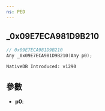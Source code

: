 ```yaml
---
ns: PED
---
```

## _0x09E7ECA981D9B210

```c
// 0x09E7ECA981D9B210
Any _0x09E7ECA981D9B210(Any p0);
```

```
NativeDB Introduced: v1290
```

## 參數
* **p0**:
